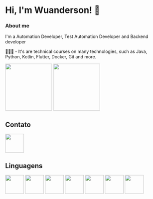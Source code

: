 

# Hi, I'm Wuanderson! 👋

### About me
I'm a Automation Developer, Test Automation Developer and Backend developer

👨🏼‍🏫 - It's are technical courses on many technologies, such as Java, Python, Kotlin, Flutter, Docker, Git and more.


<div>
<img height="150em" src = "https://github-readme-stats.vercel.app/api?username=wuandersondias&show_icons=true&theme=tokyonight">

<img height="150em" src = "https://github-readme-stats.vercel.app/api/top-langs/?username=wuandersondias&layout=compact">
</div>

## Contato

<a href="www.linkedin.com/in/wuanderson-dias-283175166">
    <img src="https://cdn.jsdelivr.net/gh/devicons/devicon/icons/linkedin/linkedin-original.svg" align="center" heigth="50" width="60">
</a>

## Linguagens
<div>
    <img src="https://cdn.jsdelivr.net/gh/devicons/devicon/icons/python/python-original-wordmark.svg" align="center" heigth="50" width="60">
    <img src="https://cdn.jsdelivr.net/gh/devicons/devicon/icons/jupyter/jupyter-original-wordmark.svg" align="center" heigth="50" width="60">
    <img src="https://cdn.jsdelivr.net/gh/devicons/devicon/icons/java/java-original-wordmark.svg" align="center" heigth="50" width="60">
    <img src="https://cdn.jsdelivr.net/gh/devicons/devicon/icons/postgresql/postgresql-plain-wordmark.svg" align="center" heigth="50" width="60">
    <img src="https://cdn.jsdelivr.net/gh/devicons/devicon/icons/docker/docker-plain-wordmark.svg" align="center" heigth="50" width="60">
    <img src="https://cdn.jsdelivr.net/gh/devicons/devicon/icons/git/git-original-wordmark.svg" align="center" heigth="50" width="60">
    <img src="https://cdn.jsdelivr.net/gh/devicons/devicon/icons/github/github-original-wordmark.svg" align="center" heigth="50" width="60">
</div>